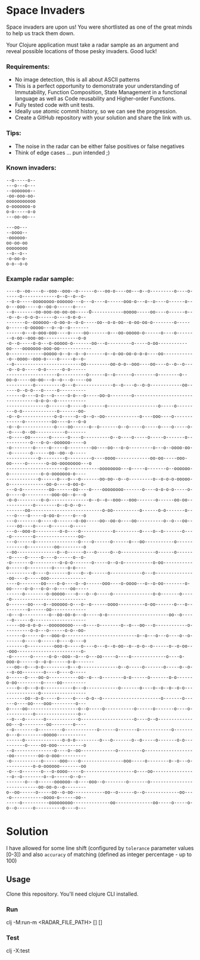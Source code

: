 # Space Invaders

Space invaders are upon us!
You were shortlisted as one of the great minds to help us track them down.

Your Clojure application must take a radar sample as an argument and reveal possible locations of those pesky invaders.
Good luck!

### Requirements:
- No image detection, this is all about ASCII patterns
- This is a perfect opportunity to demonstrate your understanding of Immutability, Function Composition, State Management in a functional language as well as Code reusability and Higher-order Functions.
- Fully tested code with unit tests.
- Ideally use atomic commit history, so we can see the progression.
- Create a GitHub repository with your solution and share the link with us.

### Tips:
- The noise in the radar can be either false positives or false negatives
- Think of edge cases ... pun intended ;)

### Known invaders:
~~~~
--o-----o--
---o---o---
--ooooooo--
-oo-ooo-oo-
ooooooooooo
o-ooooooo-o
o-o-----o-o
---oo-oo---
~~~~

~~~~
---oo---
--oooo--
-oooooo-
oo-oo-oo
oooooooo
--o--o--
-o-oo-o-
o-o--o-o
~~~~

### Example radar sample:
~~~~
----o--oo----o--ooo--ooo--o------o---oo-o----oo---o--o---------o----o------o-------------o--o--o--o-
--o-o-----oooooooo-oooooo---o---o----o------ooo-o---o--o----o------o--o---ooo-----o--oo-o------o----
--o--------oo-ooo-oo-oo-oo-----O------------ooooo-----oo----o------o---o--o--o-o-o------o----o-o-o--
-------o--oooooo--o-oo-o--o-o-----oo--o-o-oo--o-oo-oo-o--------o-----o------o-ooooo---o--o--o-------
------o---o-ooo-ooo----o-----oo-------o---oo-ooooo-o------o----o--------o-oo--ooo-oo-------------o-o
-o--o-----o-o---o-ooooo-o-------oo---o---------o-----o-oo-----------oo----ooooooo-ooo-oo------------
o-------------ooooo-o--o--o--o-------o--o-oo-oo-o-o-o----oo------------o--oooo--ooo-o----o-----o--o-
--o-------------------------oo---------oo-o-o--ooo----oo----o--o--o----o--o-o-----o-o------o-o------
-------------------o----------o------o--o------o--------o--------o--oo-o-----oo-oo---o--o---o-----oo
----------o----------o---o--------------o--o----o--o-o------------oo------o--o-o---o-----o----------
------o----o-o---o-----o-o---o-----oo-o--------o---------------------------------o-o-o--o-----------
---------------o-------o-----o-------o-------------------o-----o---------o-o-------------o-------oo-
-o--o-------------o-o-----o--o--o--oo-------------o----ooo----o-------------o----------oo----o---o-o
-o--o-------------o----oo------o--o-------o--o-----o-----o----o-----o--o----o--oo-----------o-------
-o-----oo-------o------o----o----------o--o----o-----o-----o-------o-----------o---o-o--oooooo-----o
-o--------o-----o-----o---------oo----oo---o-o---------o---o--oooo-oo--o-------o------oo--oo--o-----
------------o---------o---------o----oooo-------------oo-oo-----ooo-oo-----o-------o-oo-oooooooo---o
----------------------o------------oooooooo---o-----o-------o--oooooo-o------------o-o-ooooooo-o----
------------o------o---o---o-------oo-oo--o--o---------o--o-o-o-ooooo-o--------------oo-o----o-oo-o-
---o-o----------oo-------oo----o----oooooooo-------o----o-o-o-o-----o-o-----o----------ooo-oo--o---o
-o-o---------o-o---------------o--o--o--ooo---ooo-------o------oo-oo------------o--------o--o-o--o--
-------oo---------------------------o-oo----------o------o-o-------o-----o----o-----o-oo-o-----o---o
---o--------o-----o-------o-oo-----oo--oo-o----oo----------o--o---oo------oo----o-----o-------o-----
---o--ooo-o---------o-o----o------------o---------o----o--o-------o----o--------o----------------oo-
---o------o----------------o----o------o------o---oo-----------o-------------o----------oo---------o
--oo---------------o--o------o---o-----o--o-------------o------o-------o-----o-----o----o------o--o-
-o-------o----------o-o-o-------o-----o--o-o-----------o-oo-----------o------o---------o-----o-o----
----------o----o-------o----o--o------o------------o---o---------------oo----o-----ooo--------------
----o--------oo----o-o----o--o------ooo----o-oooo---o--o-oo--------o-oo-----o-o---o-o--o-----oo-----
------o--------o-ooooo----o---o--o-----o---------------o-o-------o-----o----------------------------
o-------oo----o--oooooo-o---o--o------oooo----------o-oo-------o---o----------o------oo-------------
-o---o----------o--oo-oo-o---o-----o-o-----------------------oo--o------o------o--------------------
-----oo-o-o-o---ooooooooo----o----o--------o--o---oo---o------------o----------o-o---o------o-o--oo-
------o------o---ooo-o---------------------------o--o---o---o----o--o-------o-----o------o----o----o
-------o----------ooo-o-----o----o---o--o-oo--o--o-o--o------o--o-oo---ooo------------------------o-
-o-------o------o-o--ooo--o---o---oo-----o----o-------------o----o-ooo-o------o--o-o------o-o-------
---oo--o---o-o---------o---o--------------o--o-----o-------o-----o--o---o-oo--------o----o----o-----
o------o----oo-o-----------oo--o---o--------o-o------o-------o-o------o-oo---------o-----oo---------
----o--o---o-o-----------o---o------------o-------o----o--o--o--o-o---------------o-----------------
-------oo--o-o-----o-----o----o-o--o----------------------o-------o------o----oo----ooo---------o---
o-----oo-------------------o--o-----o-----------o------o-------o----o-----------o----------------o--
--o---o-------o------------o--------------------o----o--o-------------oo---o---------oo--------o----
--o--------o---------o------------o------o-------o------------o-------o---o---------ooooo-----------
------o--------------o-o-o---------o---o-------o--o-----o-------o-o----------o-----oo-ooo----------o
--o---------------o----o--oo-------------o---------o-------------------oo---------oo-o-ooo----------
-o-----------o------ooo----o----------------ooo-----o--------o--o---o-----------o-o-oooooo--------oo
-o---o-------o---o-oooo-----o-------------------o----oo-----------------o--o--------o--o------o--o--
-------o---o------oooooo--o----ooo--o--------o-------o----------------------------oo-oo-o--o--------
o--oo------o-----oo--o-oo------------oo--o------o--o-------------oo----o------------oooo-o------oo--
-----o----------ooooooooo--------------oo--------------oo-----o-----o-o--o------o----------o----o---
~~~~

# Solution

I have allowed for some line shift (configured by `tolerance` parameter values [0-3]) and also `accuracy` of matching (defined as integer percentage - up to 100)

## Usage

Clone this repository. You'll need clojure CLI installed.

### Run

clj -M:run-m <RADAR_FILE_PATH> [<TOLERANCE>] [<ACCURACY>]

### Test

clj -X:test
